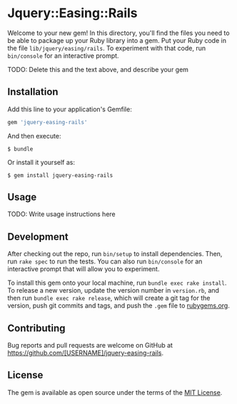 # Jquery::Easing::Rails

Welcome to your new gem! In this directory, you'll find the files you need to be able to package up your Ruby library into a gem. Put your Ruby code in the file `lib/jquery/easing/rails`. To experiment with that code, run `bin/console` for an interactive prompt.

TODO: Delete this and the text above, and describe your gem

## Installation

Add this line to your application's Gemfile:

```ruby
gem 'jquery-easing-rails'
```

And then execute:

    $ bundle

Or install it yourself as:

    $ gem install jquery-easing-rails

## Usage

TODO: Write usage instructions here

## Development

After checking out the repo, run `bin/setup` to install dependencies. Then, run `rake spec` to run the tests. You can also run `bin/console` for an interactive prompt that will allow you to experiment.

To install this gem onto your local machine, run `bundle exec rake install`. To release a new version, update the version number in `version.rb`, and then run `bundle exec rake release`, which will create a git tag for the version, push git commits and tags, and push the `.gem` file to [rubygems.org](https://rubygems.org).

## Contributing

Bug reports and pull requests are welcome on GitHub at https://github.com/[USERNAME]/jquery-easing-rails.

## License

The gem is available as open source under the terms of the [MIT License](https://opensource.org/licenses/MIT).

